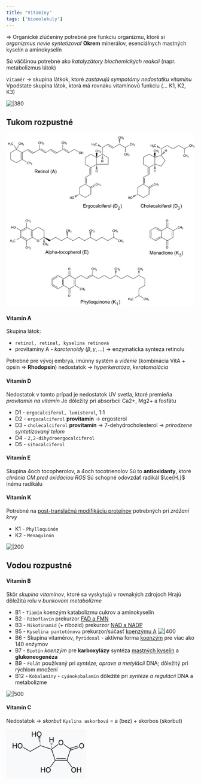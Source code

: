```yaml
---
title: "Vitamíny"
tags: ['biomolekuly']
---
```


=> Organické zlúčeniny potrebné pre funkciu organizmu, ktoré si *organizmus nevie syntetizovať*
**Okrem** minerálov, esenciálnych mastných kyselín a aminokyselín

Sú väčšinou potrebné ako *katalyzátory biochemických reakcií* (napr. metabolizmus látok)

`Vitamér` -> skupina látkok, ktoré *zastavujú sympotómy nedostatku vitamínu*
Vpodstate skupina látok, ktorá má rovnaku vitamínovú funkciu (... K1, K2, K3)

![|380](attachments/objav-vitamínov.png)

## Tukom rozpustné

![|450](attachments/tukom-rozpustné-vitamíny.png)

#### Vitamín A
Skupina látok:
- `retinol, retinal, kyselina retinová`
- provitamíny A - *karotenoidy* ($\beta,\gamma,...$) -> enzymaticka synteza retinolu

Potrebné pre vývoj embrya, imúnny systém a *videnie* (kombinácia VitA + opsin => $\textbf{Rhodopsin}$)
nedostatok -> *hyperkeratóza*, *keratomalácia*

#### Vitamín D
Nedostatok v tomto prípad je nedostatok UV svetla, ktoré premieňa *provitamín na vitamín*
Je dôležitý pri absorbcii Ca2+, Mg2+ a fosfátu
- D1 - `ergocalciferol, lumisterol`, 1:1
- D2 - `ergocalciferol`
	**provitamín** -> ergosterol
- D3 - `cholecalciferol`
	**provitamín** -> 7-dehydrocholesterol -> *prirodzene syntetizovaný telom*
- D4 - `2,2-dihydroergocalciferol`
- D5 - `sitocalciferol`

#### Vitamín E
Skupina 4och tocopherolov, a 4och tocotrienolov
Sú to **antioxidanty**, ktoré *chránia CM pred oxidáciou ROS*
Sú schopné odovzdať radikál $\ce{H.}$ inému radikálu

#### Vitamín K
Potrebné na [post-translačnú modifikáciu proteínov](bio/proteíny.md#Post%20translačná%20modifikácia) potrebných pri *zrážaní krvy*
- K1 - `Phylloquinón`
- K2 - `Menaquinón`

![|200](attachments/vitamín-k.png)

## Vodou rozpustné

#### Vitamín B
Skôr *skupina vitamínov*, ktoré sa vyskytujú v rovnakých zdrojoch
Hrajú dôležitú rolu v *bunkovom metabolizme*

- B1 - `Tiamín`
	koenzým katabolizmu cukrov a aminokyselín
- B2 - `Riboflavín`
	prekurzor [FAD a FMN](bio/kofaktory.md)
- B3 - `Nikotinamid` (+ ribozid)
	prekurzor [NAD a NADP](bio/kofaktory.md)
- B5 - `Kyselina pantoténova`
	prekurzor/súčasť [koenzýmu A](bio/kofaktory.md)
	![|400](attachments/koenzým-a.png)
- B6 - Skupina vitamérov, `Pyridoxal` - aktívna forma
	[koenzým](bio/kofaktory.md) pre viac ako 140 enźymov
- B7 - `Biotín`
	*koenzým* pre $\textbf{karboxylázy}$
	syntéza [mastných kyselín](bio/lipidy.md#Mastné%20kyseliny) a **glukoneogenéza**
- B9 - `Folát`
	používaný pri *syntéze, oprave a metylácii* DNA; dôležitý pri rýchlom množení
- B12 - `Kobalamíny` - `cyánokobalamín`
	dôležité pri *syntéze a regulácii* DNA a metabolizme 

![|500](attachments/vitamíny-b.png)

#### Vitamín C
Nedostatok -> *skorbut*
`Kyslina askorbová` = a (bez) + skorbos (skorbut)

![Kyselina askorbová](attachments/vitamín-C-kyselina-askorbová.png)

